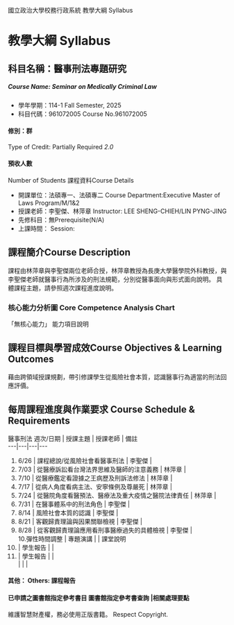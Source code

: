 國立政治大學校務行政系統 教學大綱 Syllabus
# 教學大綱 Syllabus
##  科目名稱：醫事刑法專題研究
#####  Course Name: Seminar on Medically Criminal Law
  * 學年學期：114-1 Fall Semester, 2025 
  * 科目代碼：961072005 Course No.961072005
#### 修別：群
Type of Credit: Partially Required 
_2.0_
#### 預收人數
Number of Students
課程資料Course Details
  * 開課單位：法碩專一、法碩專二 Course Department:Executive Master of Laws Program/M/1&2 
  * 授課老師：李聖傑、林萍章 Instructor: LEE SHENG-CHIEH/LIN PYNG-JING 
  * 先修科目：無Prerequisite(N/A)
  * 上課時間： Session: 
##  課程簡介Course Description
課程由林萍章與李聖傑兩位老師合授，林萍章教授為長庚大學醫學院外科教授，與李聖傑老師就醫事行為所涉及的刑法規範，分別從醫事面向與形式面向說明。
具體課程主題，請參照週次課程進度說明。
###  核心能力分析圖 Core Competence Analysis Chart
「無核心能力」 
能力項目說明
##  課程目標與學習成效Course Objectives & Learning Outcomes 
藉由跨領域授課規劃，帶引修課學生從風險社會本質，認識醫事行為適當的刑法回應評價。
##  每周課程進度與作業要求 Course Schedule & Requirements
醫事刑法
週次/日期 |  授課主題 |  授課老師 |  備註  
---|---|---|---  
01. 6/26 |  課程總說/從風險社會看醫事刑法 |  李聖傑 |   
02. 7/03 |  從醫療訴訟看台灣法界思維及醫師的注意義務 |  林萍章 |   
03. 7/10 |  從醫療鑑定看證據之王病歷及刑訴法修法 |  林萍章 |   
04. 7/17 |  從病人角度看病主法、安寧條例及尊嚴死 |  林萍章 |   
05. 7/24 |  從醫院角度看醫預法、醫療法及重大疫情之醫院法律責任 |  林萍章 |   
06. 7/31 |  在醫事體系中的刑法角色 |  李聖傑 |   
07. 8/14 |  風險社會本質的認識 |  李聖傑 |   
08. 8/21 |  客觀歸責理論與因果關聯檢視 |  李聖傑 |   
09. 8/28 |  從客觀歸責理論應用看刑事醫療過失的具體檢視 |  李聖傑 |   
10.彈性時間調整 |  專題演講 |  |  課堂說明  
11. |  學生報告 |  |   
12. |  學生報告 |  |   
|  |  |   
####  其他： Others: 課程報告 
####  已申請之圖書館指定參考書目  圖書館指定參考書查詢 |相關處理要點
維護智慧財產權，務必使用正版書籍。 Respect Copyright.